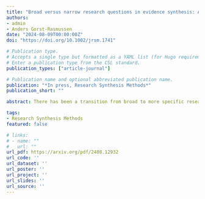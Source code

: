 ```yaml
---
title: "Broad versus narrow research questions in evidence synthesis: A parallel to (and plea for) estimands"
authors:
- admin
- Anders Gorst-Rasmussen
date: "2024-08-09T00:00:00Z"
doi: "https://doi.org/10.1002/jrsm.1741"

# Publication type.
# Accepts a single type but formatted as a YAML list (for Hugo requirements).
# Enter a publication type from the CSL standard.
publication_types: ["article-journal"]

# Publication name and optional abbreviated publication name.
publication: "*In press, Research Synthesis Methods*"
publication_short: ""

abstract: There has been a transition from broad to more specific research questions in the practice of network meta-analysis (NMA). Such convergence is also taking place in the context of individual registrational trials, following the recent introduction of the estimand framework, which is impacting the design, data collection strategy, analysis and interpretation of clinical trials. The language of estimands has much to offer to NMA, particularly given the “narrow” perspective of treatments and target populations taken in health technology assessment.

tags:
- Research Synthesis Methods
featured: false

# links:
# - name: ""
#   url: ""
url_pdf: https://arxiv.org/pdf/2408.12932
url_code: ''
url_dataset: ''
url_poster: ''
url_project: ''
url_slides: ''
url_source: ''
---
```


